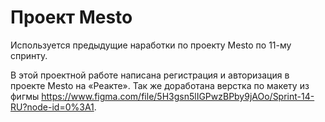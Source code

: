 # Проект Mesto

Используется предыдущие наработки по проекту Mesto по 11-му спринту.

В этой проектной работе написана регистрация и авторизация в проекте Mesto на «Реакте». Так же доработана верстка по макету из фигмы https://www.figma.com/file/5H3gsn5lIGPwzBPby9jAOo/Sprint-14-RU?node-id=0%3A1.